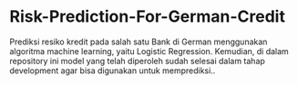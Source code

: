 # Risk-Prediction-For-German-Credit

Prediksi resiko kredit pada salah satu Bank di German menggunakan algoritma machine learning, yaitu Logistic Regression. Kemudian, di dalam repository ini model yang telah diperoleh sudah selesai dalam tahap development agar bisa digunakan untuk memprediksi..
